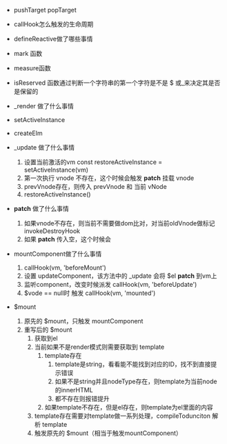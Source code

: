- pushTarget popTarget

- callHook怎么触发的生命周期

- defineReactive做了哪些事情

- mark 函数

- measure函数

- isReserved 
    函数通过判断一个字符串的第一个字符是不是 $ 或_来决定其是否是保留的
- _render 做了什么事情

- setActiveInstance

- createElm 

- _update 做了什么事情
    1. 设置当前激活的vm const restoreActiveInstance = setActiveInstance(vm)
    2. 第一次执行 vnode 不存在，这个时候会触发 __patch__ 挂载 vnode
    3. prevVnode存在，则传入 prevVnode 和 当前 vNode
    4. restoreActiveInstance()

- __patch__ 做了什么事情
    1. 如果vnode不存在，则当前不需要做dom比对，对当前oldVnode做标记 invokeDestroyHook
    2. 如果 __patch__ 传入空，这个时候会

- mountComponent做了什么事情
    1. callHook(vm, 'beforeMount')
    2. 设置 updateComponent，该方法中的 _update 会将 $el __patch__ 到vm上
    3. 监听component，改变时候派发 callHook(vm, 'beforeUpdate')
    4. $vode == null时 触发 callHook(vm, 'mounted')

- $mount
    1. 原先的 $mount，只触发 mountComponent
    2. 重写后的 $mount
        1. 获取到el
        2. 当前如果不是render模式则需要获取到 template
            1. template存在
                1. template是string，看看能不能找到对应的ID，找不到直接提示错误
                2. 如果不是string并且nodeType存在，则template为当前node的innerHTML
                3. 都不存在则报错提升
            2. 如果template不存在，但是el存在，则template为el里面的内容
        3. template存在需要对template做一系列处理，compileTodunciton 解析 template
        4. 触发原先的 $mount（相当于触发mountComponent）
